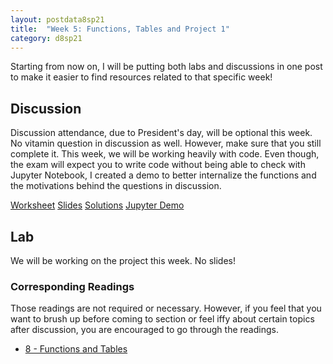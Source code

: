```yaml
---
layout: postdata8sp21
title:  "Week 5: Functions, Tables and Project 1"
category: d8sp21
---
```


Starting from now on, I will be putting both labs and discussions in one post to make it easier to find resources related to that specific week!

## Discussion

Discussion attendance, due to President's day, will be optional this week. No vitamin question in discussion as well. However, make sure that you still complete it. This week, we will be working heavily with code. Even though, the exam will expect you to write code without being able to check with Jupyter Notebook, I created a demo to better internalize the functions and the motivations behind the questions in discussion.

[Worksheet](https://docs.google.com/document/d/1GaNc4ezC7IFYSiyaiSv09S3fVukgEAd-4tQHUgOrTrU/edit)
[Slides](/assets/docs/d8-sp21-dis05.pdf)
[Solutions](/)
[Jupyter Demo](http://datahub.berkeley.edu/hub/user-redirect/git-sync?repo=https://github.com/Kevin-Miao/d8-sp21-dis-proj1)

## Lab

We will be working on the project this week. No slides!

### Corresponding Readings

Those readings are not required or necessary. However, if you feel that you want to brush up before coming to section or feel iffy about certain topics after discussion, you are encouraged to go through the readings.

- [8 - Functions and Tables](https://www.inferentialthinking.com/chapters/08/Functions_and_Tables.html)



